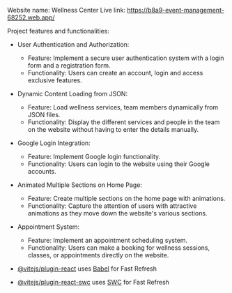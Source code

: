 Website name: Wellness Center
Live link: https://b8a9-event-management-68252.web.app/

Project features and functionalities:
- User Authentication and Authorization: 
  - Feature: Implement a secure user authentication system with a login form and a 
 registration form.
  - Functionality: Users can create an account, login and access exclusive features.

- Dynamic Content Loading from JSON:
  - Feature: Load wellness services, team members dynamically from JSON files.
  - Functionality: Display the different services and people in the team on the website without having to enter the details manually.

- Google Login Integration:
  - Feature: Implement Google login functionality.
  - Functionality: Users can login to the website using their Google accounts.

- Animated Multiple Sections on Home Page:
  - Feature: Create multiple sections on the home page with animations.
  - Functionality: Capture the attention of users with attractive animations as they move down the website's various sections.

- Appointment System:
  - Feature: Implement an appointment scheduling system.
  - Functionality: Users can make a booking for wellness sessions, classes, or appointments directly on the website.


- [@vitejs/plugin-react](https://github.com/vitejs/vite-plugin-react/blob/main/packages/plugin-react/README.md) uses [Babel](https://babeljs.io/) for Fast Refresh
- [@vitejs/plugin-react-swc](https://github.com/vitejs/vite-plugin-react-swc) uses [SWC](https://swc.rs/) for Fast Refresh
